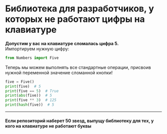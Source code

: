 #  Библиотека для разработчиков, у которых не работают цифры на клавиатуре

<b>Допустим у вас на клавиатуре сломалась цифра 5.</b> <br>
Импортируем нужную цифру:
```Python
from Numbers import Five
```
Теперь мы можем выполнять все стандартные операции, присвоив нужной переменной значение сломанной кнопки!
```Python
five = Five()
print(five)  # 5
print(five == 5)  # True
print(abs(five))  # 5
print(five ** 3)  # 125
print(hash(five))  # 5
```
---
#### Если репозиторий наберет 50 звезд, выпущу библиотеку для тех, у кого на клавиатуре не работают буквы
